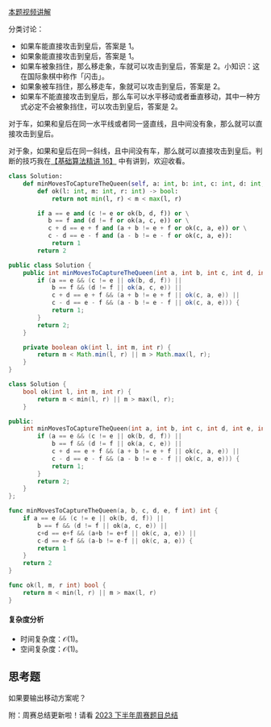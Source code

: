 [本题视频讲解](https://www.bilibili.com/video/BV1ae411e7fn/)

分类讨论：

- 如果车能直接攻击到皇后，答案是 $1$。
- 如果象能直接攻击到皇后，答案是 $1$。
- 如果车被象挡住，那么移走象，车就可以攻击到皇后，答案是 $2$。小知识：这在国际象棋中称作「闪击」。
- 如果象被车挡住，那么移走车，象就可以攻击到皇后，答案是 $2$。
- 如果车不能直接攻击到皇后，那么车可以水平移动或者垂直移动，其中一种方式必定不会被象挡住，可以攻击到皇后，答案是 $2$。

对于车，如果和皇后在同一水平线或者同一竖直线，且中间没有象，那么就可以直接攻击到皇后。

对于象，如果和皇后在同一斜线，且中间没有车，那么就可以直接攻击到皇后。判断的技巧我在[【基础算法精讲 16】](https://www.bilibili.com/video/BV1mY411D7f6/) 中有讲到，欢迎收看。

```py [sol-Python3]
class Solution:
    def minMovesToCaptureTheQueen(self, a: int, b: int, c: int, d: int, e: int, f: int) -> int:
        def ok(l: int, m: int, r: int) -> bool:
            return not min(l, r) < m < max(l, r)

        if a == e and (c != e or ok(b, d, f)) or \
           b == f and (d != f or ok(a, c, e)) or \
           c + d == e + f and (a + b != e + f or ok(c, a, e)) or \
           c - d == e - f and (a - b != e - f or ok(c, a, e)):
            return 1
        return 2
```

```java [sol-Java]
public class Solution {
    public int minMovesToCaptureTheQueen(int a, int b, int c, int d, int e, int f) {
        if (a == e && (c != e || ok(b, d, f)) ||
            b == f && (d != f || ok(a, c, e)) ||
            c + d == e + f && (a + b != e + f || ok(c, a, e)) ||
            c - d == e - f && (a - b != e - f || ok(c, a, e))) {
            return 1;
        }
        return 2;
    }

    private boolean ok(int l, int m, int r) {
        return m < Math.min(l, r) || m > Math.max(l, r);
    }
}
```

```cpp [sol-C++]
class Solution {
    bool ok(int l, int m, int r) {
        return m < min(l, r) || m > max(l, r);
    }

public:
    int minMovesToCaptureTheQueen(int a, int b, int c, int d, int e, int f) {
        if (a == e && (c != e || ok(b, d, f)) ||
            b == f && (d != f || ok(a, c, e)) ||
            c + d == e + f && (a + b != e + f || ok(c, a, e)) ||
            c - d == e - f && (a - b != e - f || ok(c, a, e))) {
            return 1;
        }
        return 2;
    }
};
```

```go [sol-Go]
func minMovesToCaptureTheQueen(a, b, c, d, e, f int) int {
	if a == e && (c != e || ok(b, d, f)) ||
		b == f && (d != f || ok(a, c, e)) ||
		c+d == e+f && (a+b != e+f || ok(c, a, e)) ||
		c-d == e-f && (a-b != e-f || ok(c, a, e)) {
		return 1
	}
	return 2
}

func ok(l, m, r int) bool {
	return m < min(l, r) || m > max(l, r)
}
```

#### 复杂度分析

- 时间复杂度：$\mathcal{O}(1)$。
- 空间复杂度：$\mathcal{O}(1)$。

## 思考题

如果要输出移动方案呢？

附：周赛总结更新啦！请看 [2023 下半年周赛题目总结](https://leetcode.cn/circle/discuss/lUu0KB/)
